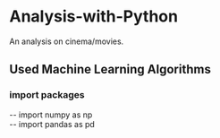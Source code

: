 # Analysis-with-Python
An analysis on cinema/movies.

## Used Machine Learning Algorithms

### import packages
-- import numpy as np\
-- import pandas as pd

